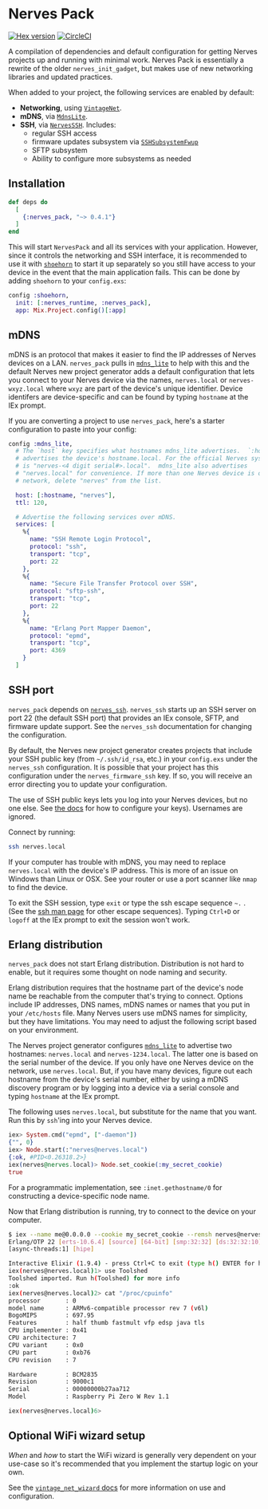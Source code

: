 # Nerves Pack

[![Hex version](https://img.shields.io/hexpm/v/nerves_pack.svg "Hex version")](https://hex.pm/packages/nerves_pack)
[![CircleCI](https://circleci.com/gh/nerves-project/nerves_pack.svg?style=svg)](https://circleci.com/gh/nerves-project/nerves_pack)

A compilation of dependencies and default configuration for getting Nerves
projects up and running with minimal work. Nerves Pack is essentially a rewrite
of the older `nerves_init_gadget`, but makes use of new networking libraries and
updated practices.

When added to your project, the following services are enabled by default:

* **Networking**, using [`VintageNet`](https://github.com/nerves-networking/vintage_net).
* **mDNS**, via [`MdnsLite`](https://github.com/nerves-networking/mdns_lite).
* **SSH**, via [`NervesSSH`](https://github.com/nerves-project/nerves_ssh). Includes:
  * regular SSH access
  * firmware updates subsystem via [`SSHSubsystemFwup`](https://github.com/nerves-project/ssh_subsystem_fwup)
  * SFTP subsystem
  * Ability to configure more subsystems as needed

## Installation

```elixir
def deps do
  [
    {:nerves_pack, "~> 0.4.1"}
  ]
end
```

This will start `NervesPack` and all its services with your application.
However, since it controls the networking and SSH interface, it is recommended
to use it with [`shoehorn`](https://github.com/nerves-project/shoehorn) to start
it up separately so you still have access to your device in the event that the
main application fails. This can be done by adding `shoehorn` to your
`config.exs`:

```elixir
config :shoehorn,
  init: [:nerves_runtime, :nerves_pack],
  app: Mix.Project.config()[:app]
```

## mDNS

mDNS is an protocol that makes it easier to find the IP addresses of Nerves
devices on a LAN. `nerves_pack` pulls in
[`mdns_lite`](https://github.com/nerves-networking/mdns_lite) to help with this
and the default Nerves new project generator adds a default configuration that
lets you connect to your Nerves device via the names, `nerves.local` or
`nerves-wxyz.local` where `wxyz` are part of the device's unique identifier.
Device identifers are device-specific and can be found by typing `hostname` at
the IEx prompt.

If you are converting a project to use `nerves_pack`, here's a starter
configuration to paste into your config:

```elixir
config :mdns_lite,
  # The `host` key specifies what hostnames mdns_lite advertises.  `:hostname`
  # advertises the device's hostname.local. For the official Nerves systems, this
  # is "nerves-<4 digit serial#>.local".  mdns_lite also advertises
  # "nerves.local" for convenience. If more than one Nerves device is on the
  # network, delete "nerves" from the list.

  host: [:hostname, "nerves"],
  ttl: 120,

  # Advertise the following services over mDNS.
  services: [
    %{
      name: "SSH Remote Login Protocol",
      protocol: "ssh",
      transport: "tcp",
      port: 22
    },
    %{
      name: "Secure File Transfer Protocol over SSH",
      protocol: "sftp-ssh",
      transport: "tcp",
      port: 22
    },
    %{
      name: "Erlang Port Mapper Daemon",
      protocol: "epmd",
      transport: "tcp",
      port: 4369
    }
  ]
```

## SSH port

`nerves_pack` depends on
[`nerves_ssh`](https://github.com/nerves-project/nerves_ssh). `nerves_ssh`
starts up an SSH server on port 22 (the default SSH port) that provides an IEx
console, SFTP, and firmware update support. See the `nerves_ssh` documentation
for changing the configuration.

By default, the Nerves new project generator creates projects that include your
SSH public key (from `~/.ssh/id_rsa`, etc.) in your `config.exs` under the
`nerves_ssh` configuration. It is possible that your project has this
configuration under the `nerves_firmware_ssh` key. If so, you will receive an
error directing you to update your configuration.

The use of SSH public keys lets you log into your Nerves devices, but no one
else.  See [the
docs](https://hexdocs.pm/nerves_firmware_ssh/readme.html#installation) for how
to configure your keys). Usernames are ignored.

Connect by running:

```bash
ssh nerves.local
```

If your computer has trouble with mDNS, you may need to replace `nerves.local`
with the device's IP address. This is more of an issue on Windows than Linux or
OSX. See your router or use a port scanner like `nmap` to find the device.

To exit the SSH session, type `exit` or type the ssh escape sequence `~.` . (See
the [ssh man page](https://linux.die.net/man/1/ssh) for other escape sequences).
Typing `Ctrl+D` or `logoff` at the IEx prompt to exit the session won't work.

## Erlang distribution

`nerves_pack` does not start Erlang distribution. Distribution is not hard to
enable, but it requires some thought on node naming and security.

Erlang distribution requires that the hostname part of the device's node name be
reachable from the computer that's trying to connect. Options include IP
addresses, DNS names, mDNS names or names that you put in your `/etc/hosts`
file. Many Nerves users use mDNS names for simplicity, but they have
limitations. You may need to adjust the following script based on your
environment.

The Nerves project generator configures
[`mdns_lite`](https://github.com/pcmarks/mdns_lite) to advertise two hostnames:
`nerves.local` and `nerves-1234.local`. The latter one is based on the serial
number of the device. If you only have one Nerves device on the network, use
`nerves.local`. But, if you have many devices, figure out each hostname
from the device's serial number, either by using a mDNS discovery program or by
logging into a device via a serial console and typing `hostname` at the IEx
prompt.

The following uses `nerves.local`, but substitute for the name that you want.
Run this by `ssh`'ing into your Nerves device.

```elixir
iex> System.cmd("epmd", ["-daemon"])
{"", 0}
iex> Node.start(:"nerves@nerves.local")
{:ok, #PID<0.26318.2>}
iex(nerves@nerves.local)> Node.set_cookie(:my_secret_cookie)
true
```

For a programmatic implementation, see `:inet.gethostname/0` for constructing
a device-specific node name.

Now that Erlang distribution is running, try to connect to the device on your
computer.

```bash
$ iex --name me@0.0.0.0 --cookie my_secret_cookie --remsh nerves@nerves.local
Erlang/OTP 22 [erts-10.6.4] [source] [64-bit] [smp:32:32] [ds:32:32:10]
[async-threads:1] [hipe]

Interactive Elixir (1.9.4) - press Ctrl+C to exit (type h() ENTER for help)
iex(nerves@nerves.local)1> use Toolshed
Toolshed imported. Run h(Toolshed) for more info
:ok
iex(nerves@nerves.local)2> cat "/proc/cpuinfo"
processor       : 0
model name      : ARMv6-compatible processor rev 7 (v6l)
BogoMIPS        : 697.95
Features        : half thumb fastmult vfp edsp java tls
CPU implementer : 0x41
CPU architecture: 7
CPU variant     : 0x0
CPU part        : 0xb76
CPU revision    : 7

Hardware        : BCM2835
Revision        : 9000c1
Serial          : 00000000b27aa712
Model           : Raspberry Pi Zero W Rev 1.1

iex(nerves@nerves.local)6>
```

## Optional WiFi wizard setup

_When_ and _how_ to start the WiFi wizard is generally very dependent on your
use-case so it's recommended that you implement the startup logic on your own.

See the [`vintage_net_wizard` docs](https://hexdocs.pm/vintage_net_wizard) for
more information on use and configuration.

